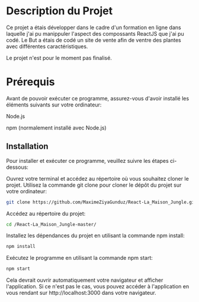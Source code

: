 # Description du Projet

Ce projet a étais développer dans le cadre d'un formation en ligne dans laquelle j'ai pu manippuler l'aspect des compossants ReactJS que j'ai pu codé.
Le But a étais de codé un site de vente afin de ventre des plantes avec différentes caractéristiques.

Le projet n'est pour le moment pas finalisé.


# Prérequis
Avant de pouvoir exécuter ce programme, assurez-vous d'avoir installé les éléments suivants sur votre ordinateur:

Node.js

npm (normalement installé avec Node.js)


## Installation

Pour installer et exécuter ce programme, veuillez suivre les étapes ci-dessous:

Ouvrez votre terminal et accédez au répertoire où vous souhaitez cloner le projet.
Utilisez la commande git clone pour cloner le dépôt du projet sur votre ordinateur:

```bash
git clone https://github.com/MaximeZiyaGunduz/React-La_Maison_Jungle.git

```
Accédez au répertoire du projet:

```bash
cd /React-La_Maison_Jungle-master/

```

Installez les dépendances du projet en utilisant la commande npm install:

```bash
npm install
```

Exécutez le programme en utilisant la commande npm start:

```bash
npm start
```

Cela devrait ouvrir automatiquement votre navigateur et afficher l'application. Si ce n'est pas le cas, vous pouvez accéder à l'application en vous rendant sur http://localhost:3000 dans votre navigateur.





    
